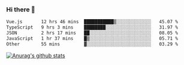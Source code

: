 ### Hi there 👋



<!--
**webB1an/webB1an** is a ✨ _special_ ✨ repository because its `README.md` (this file) appears on your GitHub profile.

Here are some ideas to get you started:

- 🔭 I’m currently working on ...
- 🌱 I’m currently learning ...
- 👯 I’m looking to collaborate on ...
- 🤔 I’m looking for help with ...
- 💬 Ask me about ...
- 📫 How to reach me: ...
- 😄 Pronouns: ...
- ⚡ Fun fact: ...
-->

<!--START_SECTION:waka-->

```txt
Vue.js       12 hrs 46 mins  ███████████▒░░░░░░░░░░░░░   45.07 %
TypeScript   9 hrs 3 mins    ████████░░░░░░░░░░░░░░░░░   31.97 %
JSON         2 hrs 17 mins   ██░░░░░░░░░░░░░░░░░░░░░░░   08.05 %
JavaScript   1 hr 37 mins    █▒░░░░░░░░░░░░░░░░░░░░░░░   05.71 %
Other        55 mins         ▓░░░░░░░░░░░░░░░░░░░░░░░░   03.29 %
```

<!--END_SECTION:waka-->


[![Anurag's github stats](https://github-readme-stats.vercel.app/api?username=webB1an&show_icons=true&theme=radical)](https://github.com/anuraghazra/github-readme-stats)

